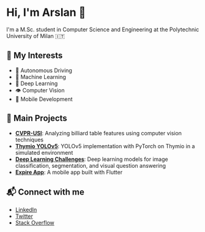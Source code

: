 # Hi, I'm Arslan 👋

I'm a M.Sc. student in Computer Science and Engineering at the Polytechnic University of Milan 🇮🇹

## 🌟 My Interests

- 🚗 Autonomous Driving
- 🤖 Machine Learning
- 🧠 Deep Learning
- 👁️ Computer Vision
- 📱 Mobile Development

## 🔧 Main Projects

- [**CVPR-USI**](https://github.com/arstek131/CVPR-project-USI): Analyzing billiard table features using computer vision techniques
- [**Thymio YOLOv5**](https://github.com/arstek131/Thymio-Discovers-USI): YOLOv5 implementation with PyTorch on Thymio in a simulated environment
- [**Deep Learning Challenges**](https://github.com/arstek131/an2dl-ali-menta-sorrentino): Deep learning models for image classification, segmentation, and visual question answering
- [**Expire App**](https://github.com/arstek131/Expire_App): A mobile app built with Flutter

## 📬 Connect with me

- [LinkedIn](https://linkedin.com/in/arslan-ali-1804bbb1)
- [Twitter](https://twitter.com/arslanali20)
- [Stack Overflow](https://stackoverflow.com/users/8083156)

